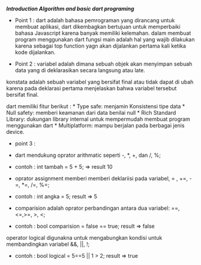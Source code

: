***Introduction Algorithm and basic dart programing***

* Point 1 : dart adalah bahasa pemrograman yang dirancang untuk membuat aplikasi, dart dikembagkan bertujuan untuk memperbaiki bahasa Javascript karena banyak memiliki kelemahan. dalam membuat program menggunakan dart fungsi main adalah hal yang wajib dilakukan karena sebagai top function yagn akan dijalankan pertama kali ketika kode dijalankan.
 

* Point 2 : variabel adalah dimana sebuah objek akan menyimpan sebuah data yang di deklarasikan secara langsung atau late.

konstata adalah sebuah variabel yang bersifat final atau tidak dapat di ubah karena pada deklarasi pertama menjelaskan bahwa variabel tersebut bersifat final.

dart memiliki fitur berikut : 
            * Type safe: menjamin Konsistensi tipe data
            * Null safety: memberi keamanan dari data benilai null
            * Rich Standard Library: dukungan library internal untuk mempermudah membuat program menggunakan dart
            * Multiplatform: mampu berjalan pada berbagai jenis device.
 
* point 3 :
* dart mendukung oprator arithmatic seperti -, *, +, dan /, %;
* contoh : int tambah = 5 + 5; => result 10 

* oprator assignment memberi memberi deklariisi pada variabel, = , +=, -=, *=, /=, %=;
* contoh : int angka = 5; result => 5 

* comparision adalah oprator perbandingan antara dua  variabel: ==, <=,>=, >, <;
* contoh : bool comparision = false == true; result => false

operator logical digunakna untuk mengabungkan kondisi untuk membandingkan variabel &&, ||, !;
* contoh : bool logical = 5==5 || 1 > 2; result => true
 